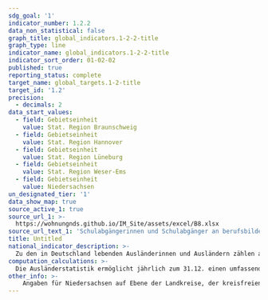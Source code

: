 ```yaml
---
sdg_goal: '1'
indicator_number: 1.2.2
data_non_statistical: false
graph_title: global_indicators.1-2-2-title
graph_type: line
indicator_name: global_indicators.1-2-2-title
indicator_sort_order: 01-02-02
published: true
reporting_status: complete
target_name: global_targets.1-2-title
target_id: '1.2'
precision:
  - decimals: 2
data_start_values:
  - field: Gebietseinheit
    value: Stat. Region Braunschweig
  - field: Gebietseinheit
    value: Stat. Region Hannover
  - field: Gebietseinheit
    value: Stat. Region Lüneburg
  - field: Gebietseinheit
    value: Stat. Region Weser-Ems
  - field: Gebietseinheit
    value: Niedersachsen
un_designated_tier: '1'
data_show_map: true
source_active_1: true
source_url_1: >-
  https://wohnungnds.github.io/IM_Site/assets/excel/B8.xlsx
source_url_text_1: 'Schulabgängerinnen und Schulabgänger an berufsbildenden Schulen nach Schulart und Schulabschluss'
title: Untitled
national_indicator_description: >-
  Zu den in Deutschland lebenden Ausländerinnen und Ausländern zählen alle Personen, die nicht die deutsche Staatsangehörigkeit besitzen und die sich nicht nur für einen kurzen Zeitraum in Deutschland aufhalten. Dazu gehören auch Staatenlose und Personen mit ungeklärter Staatsangehörigkeit. Deutsche, die zugleich eine fremde Staatsangehörigkeit besitzen, zählen nicht zur ausländischen Bevölkerung. Der Ausländeranteil stellt den Anteil der Ausländerinnen und Ausländer (Quelle: Ausländerzentralregister) je 100 Einwohnerinnen und Einwohner (Quelle: Bevölkerungsfortschreibung) jeweils zum 31.12. eines Jahres dar. Prozesse der gesellschaftlichen Teilhabe gestalten sich insbesondere auch vor dem Hintergrund des Ausländeranteils an der Bevölkerung regional sehr unterschiedlich. Zum Anteil der Menschen mit Zuwanderungsgeschichte vgl. Indikator A 10.
computation_calculations: >-
  Die Ausländerstatistik ermöglicht jährlich zum 31.12. einen umfassenden statistischen Überblick zur ausländischen Bevölkerung. Die Auszählung des beim Bundesverwaltungsamt geführten Ausländerzentralregisters (AZR) gibt Aufschluss über Staatsangehörigkeit, Aufenthaltsstatus, Aufenthaltsdauer, Alter und Familienstand der Ausländerinnen und Ausländer. Die Mitglieder der Stationierungsstreitkräfte, sowie der diplomatischen und konsularischen Vertretungen in der Bundesrepublik Deutschland mit ihren Familien werden nicht aufgeführt, da sie nicht den Bestimmungen des Aufenthaltsgesetzes unterliegen. Zur Sicherstellung der Geheimhaltung wird ab 2016 im Ausländerzentralregister ein Rundungsverfahren angewendet. Fallzahlen werden hierzu auf ein Vielfaches von Fünf gerundet. Dadurch können Rundungsdifferenzen auftreten, so dass das Insgesamt-Ergebnis von der Summe der Einzelwerte abweichen kann.
other_info: >-
    Angaben für Niedersachsen auf Ebene der Landkreise, der kreisfreien Städte und der Landeshauptstadt Hannover sind verfügbar in der LSN-Online-Datenbank (Statistische Erhebung > 105 Ausländerzentralregister), bundesweit in der GENESIS Online Datenbank. Methodische Erläuterungen finden sich fortlaufend in dem jährlich erscheinenden Statistischen Bericht Niedersachsen A I 4, Ausländische Bevölkerung am 31.12. Weitere methodische Erläuterungen und bundesweite Ergebnisse sind zu finden in: Statistisches Bundesamt: Fachserie 1 Reihe 2, Ausländische Bevölkerung (erscheint jährlich).
---
```

